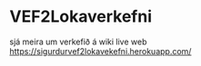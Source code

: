 # VEF2Lokaverkefni
sjá meira um verkefið á wiki 
live web https://sigurdurvef2lokavekefni.herokuapp.com/